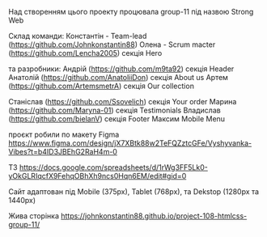 Над створенням цього проекту процювала group-11 під назвою Strong Web

Склад команди:
Константін - Team-lead (https://github.com/Johnkonstantin88)
Олена - Scrum macter (https://github.com/Lencha2005) секція Hero

та разробники:
Андрій (https://github.com/m9ta92) секція Header
Анатолій (https://github.com/AnatoliiDon) секція About us
Артем (https://github.com/ArtemsmetrA) секція Our collection

Станіслав (https://github.com/Ssovelich) секція Your order
Марина   (https://github.com/Maryna-01)  секція Testimonials
Владислав (https://github.com/bielanV) секція Footer
Максим      Mobile Menu


проєкт робили по макету Figma https://www.figma.com/design/jX7XBtk88w2TeFQZztcGFe/Vyshyvanka-Vibes?t=b4ID3JBEhG2RaH4m-0

ТЗ https://docs.google.com/spreadsheets/d/1rWg3FF5Lk0-yOkGLRIqcfX9FehqOBhXh9ncs0Hqn6EM/edit#gid=0

Сайт адаптован під Mobile (375px), Tablet (768px), та  Dekstop (1280px та 1440px)

Жива сторінка https://johnkonstantin88.github.io/project-108-htmlcss-group-11/